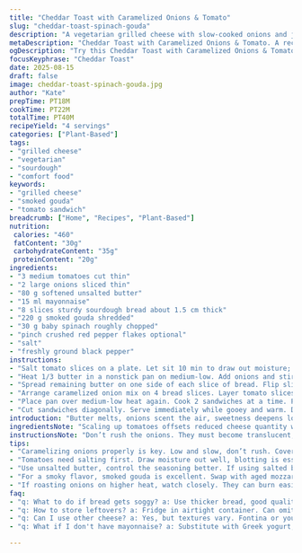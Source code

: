 ```yaml
---
title: "Cheddar Toast with Caramelized Onions & Tomato"
slug: "cheddar-toast-spinach-gouda"
description: "A vegetarian grilled cheese with slow-cooked onions and juicy tomato slices. Adjusted quantities with swapped ingredients: baby spinach instead of roquette, smoked gouda replacing cheddar, and mayonnaise for mustard to add creaminess. Onion cooking times shifted slightly plus a touch of crushed chili for bite. Buttered sourdough yields crunchier texture. Clear visual cues guide to caramelization and doneness. Practical tips cover soggy bread fixes, seasoning tweaks, and ingredient swaps for common pantry finds."
metaDescription: "Cheddar Toast with Caramelized Onions & Tomato. A recipe for smoky gouda flavor and crunchy sourdough, plus tips for reducing sogginess"
ogDescription: "Try this Cheddar Toast with Caramelized Onions & Tomato, where smoky gouda and crunchy sourdough create a flavorful vegetarian delight."
focusKeyphrase: "Cheddar Toast"
date: 2025-08-15
draft: false
image: cheddar-toast-spinach-gouda.jpg
author: "Kate"
prepTime: PT18M
cookTime: PT22M
totalTime: PT40M
recipeYield: "4 servings"
categories: ["Plant-Based"]
tags:
- "grilled cheese"
- "vegetarian"
- "sourdough"
- "comfort food"
keywords:
- "grilled cheese"
- "smoked gouda"
- "tomato sandwich"
breadcrumb: ["Home", "Recipes", "Plant-Based"]
nutrition: 
 calories: "460"
 fatContent: "30g"
 carbohydrateContent: "35g"
 proteinContent: "20g"
ingredients:
- "3 medium tomatoes cut thin"
- "2 large onions sliced thin"
- "80 g softened unsalted butter"
- "15 ml mayonnaise"
- "8 slices sturdy sourdough bread about 1.5 cm thick"
- "220 g smoked gouda shredded"
- "30 g baby spinach roughly chopped"
- "pinch crushed red pepper flakes optional"
- "salt"
- "freshly ground black pepper"
instructions:
- "Salt tomato slices on a plate. Let sit 10 min to draw out moisture; blot gently with paper towel or kitchen towel. Prevents soggy sandwich middle."
- "Heat 1/3 butter in a nonstick pan on medium-low. Add onions and stir. Cover, cook low and slow adjusting heat as needed, total about 12 minutes. Peek often, stir gently when onions look translucent, almost slippery. Remove lid. Raise heat to medium-low and cook stirring frequently, wait for that deep golden-brown sheen, smelling that sweet caramel aroma. About 3–4 more minutes. Off heat, mix mayo and crushed red chili flakes into onions. Season with pepper but hold salt; tomatoes add enough."
- "Spread remaining butter on one side of each slice of bread. Flip slices so butter side down. Spread half of shredded gouda on top of buttered side. Press cheese lightly to help it adhere. Now all slices buttered and cheesy side down, so cheese melts against bread."
- "Arrange caramelized onion mix on 4 bread slices. Layer tomato slices over onions. Sprinkle spinach evenly. Finish with remaining gouda. Close sandwiches with remaining bread, butter facing out."
- "Place pan over medium-low heat again. Cook 2 sandwiches at a time. Press down gently with spatula so bread crisps evenly. Each side 2.5–3 minutes or until cheese melts fully and bread is golden-brown and crackly. Flip carefully; listen for that gratifying sizzle and watch edges for deep color. If bread browns too fast, lower heat and give cheese time."
- "Cut sandwiches diagonally. Serve immediately while gooey and warm. Dip idea: plain yogurt with lemon zest or a smear of sharp Dijon mayo for contrast."
introduction: "Butter melts, onions scent the air, sweetness deepens low and slow. Shiny tomato slices wait, salted just right, draining their watery prison. Smoked gouda—nutty but gentle—replaces common cheddar for a smoky twist. Baby spinach adds earth, brightening the mix. Sandwich assembly is precision: buttered bread air-dried, cheese pressed for adhesion, layers of soft and crisp interplay. Timing shifts, caramelization visual cues prioritized—not a stopwatch slave. Flip and press with care. The crunch-to-moist ratio makes or breaks the bite. A sprinkle of chili flakes sharpens, an unorthodox mayo mayonnaise swap smooths the acid edge mustard usually brings.  Practical. No fuss. Sensory cues lead. Realist’s grilled cheese, tactile with complex flavors, perfected through tried-and-true tweaks."
ingredientsNote: "Scaling up tomatoes offsets reduced cheese quantity without dulling flavor intensity. Swapping roquette with baby spinach makes this accessible year-round with less peppery bite but more tender greens. Mayonnaise replaces coarse grain mustard adding richness and tang without grainy texture; optional chili flakes are for those who like heat but you can skip them. Use unsalted butter for controlled seasoning control. Sourdough bread provides structural integrity to hold juicy interior without collapse or excessive sogginess like white sandwich bread might. Gouda melts smoothly with smoky flavor impact; aged mozzarella or Gruyère could substitute in pinch but texture will shift. If pressed for time, caramelize onions on slightly higher heat but watch carefully to avoid burning; expect more frequent stirring."
instructionsNote: "Don’t rush the onions. They must become translucent, soft, and then deepen into a luscious dark amber. Use the lid strategically to trap steam and soften onions evenly, then remove lid to evaporate moisture so caramelization occurs. Watch the edges—brown spots indicate Maillard reactions progressing well; stir only enough to avoid burning but encourage even color. Tomato salting step crucial—excess moisture kills bread crunch. Blot thoroughly before layering. The buttered bread with cheese along the interior side is key to adhesion and melts cheese thoroughly when flipped for grilling. Cook on medium-low heat  for even toasting—too hot and crust burns before cheese melts. Press sandwich lightly to flatten without squeezing out fillings, ensuring even contact with pan. First side should sound crackle-y then flip carefully. Serve once cheese flows and bread is golden brown with crisp edges. Cut diagonal for best bite size. Don’t stack grilled cheese if holding; it will steam and lose crispness."
tips:
- "Caramelizing onions properly is key. Low and slow, don’t rush. Cover first to soften, lift lid to brown. Dark amber indicates readiness. Stir just enough."
- "Tomatoes need salting first. Draw moisture out well, blotting is essential or bread will be soggy. Use fresh, ripe tomatoes for best flavor."
- "Use unsalted butter, control the seasoning better. If using salted butter, use less salt elsewhere in sandwich. Key to flavor management."
- "For a smoky flavor, smoked gouda is excellent. Swap with aged mozzarella or Gruyère if needed, but expect different melt characteristics. Texture shifts."
- "If roasting onions on higher heat, watch closely. They can burn easily. Stir more often. Taste regularly to check for sweetness balance."
faq:
- "q: What to do if bread gets soggy? a: Use thicker bread, good quality sourdough. Salting tomatoes crucial. Blot excess moisture meticulously."
- "q: How to store leftovers? a: Fridge in airtight container. Can omit layers of cheese. Reheat on low heat; toaster oven keeps crust crunchy."
- "q: Can I use other cheese? a: Yes, but textures vary. Fontina or young gouda works too. Cheddar won’t provide same melting qualities."
- "q: What if I don't have mayonnaise? a: Substitute with Greek yogurt, if you want tang and creamy texture. Or skip creaminess, just use butter."

---
```

